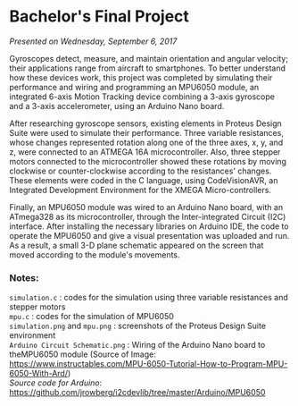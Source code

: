 # Bachelor's Final Project
*Presented on Wednesday, September 6, 2017*

Gyroscopes detect, measure, and maintain orientation and angular velocity; their applications range from aircraft to smartphones. To better understand how these devices work, this project was completed by simulating their performance and wiring and programming an MPU6050 module, an integrated 6-axis Motion Tracking device combining a 3-axis gyroscope and a 3-axis accelerometer, using an Arduino Nano board. 

After researching gyroscope sensors, existing elements in Proteus Design Suite were used to simulate their performance. Three variable resistances, whose changes represented rotation along one of the three axes, x, y, and z, were connected to an ATMEGA 16A microcontroller. Also, three stepper motors connected to the microcontroller showed these rotations by moving clockwise or counter-clockwise according to the resistances' changes. These elements were coded in the C language, using CodeVisionAVR, an Integrated Development Environment for the XMEGA Micro-controllers. 

Finally, an MPU6050 module was wired to an Arduino Nano board, with an ATmega328 as its microcontroller, through the Inter-integrated Circuit (I2C) interface. After installing the necessary libraries on Arduino IDE, the code to operate the MPU6050 and give a visual presentation was uploaded and run. As a result, a small 3-D plane schematic appeared on the screen that moved according to the module's movements. 

### Notes:
`simulation.c` : codes for the simulation using three variable resistances and stepper motors </br>
`mpu.c` : codes for the simulation of MPU6050 </br>
`simulation.png` and `mpu.png` : screenshots of the Proteus Design Suite environment </br>
`Arduino Circuit Schematic.png` : Wiring of the Arduino Nano board to theMPU6050 module (Source of Image: https://www.instructables.com/MPU-6050-Tutorial-How-to-Program-MPU-6050-With-Ard/)</br>
*Source code for Arduino*: https://github.com/jrowberg/i2cdevlib/tree/master/Arduino/MPU6050
